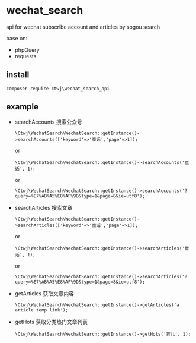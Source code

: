 # wechat_search
api for wechat subscribe account and articles by sogou search

base on:
- phpQuery
- requests

## install

```
composer require ctwj\wechat_search_api
```


## example

- searchAccounts 搜索公众号
    ```
    \Ctwj\WechatSearch\WechatSearch::getInstance()->searchAccounts(['keyword'=>'童话','page'=>1]);
    ``` 
    or
    ```
    \Ctwj\WechatSearch\WechatSearch::getInstance()->searchAccounts('童话', 1);
    ```
    or
    ```
    \Ctwj\WechatSearch\WechatSearch::getInstance()->searchAccounts('?query=%E7%AB%A5%E8%AF%9D&type=1&page=8&ie=utf8');
    ```
- searchArticles 搜索文章
    ```
    \Ctwj\WechatSearch\WechatSearch::getInstance()->searchArticles(['keyword'=>'童话','page'=>1]);
    ``` 
    or
    ```
    \Ctwj\WechatSearch\WechatSearch::getInstance()->searchArticles('童话', 1);
    ```
    or
    ```
    \Ctwj\WechatSearch\WechatSearch::getInstance()->searchArticles('?query=%E7%AB%A5%E8%AF%9D&type=1&page=8&ie=utf8');
    ```
- getArticles  获取文章内容
    ```
    \Ctwj\WechatSearch\WechatSearch::getInstance()->getArticles('a article temp link');
    ```
- getHots   获取分类热门文章列表
    ```
    \Ctwj\WechatSearch\WechatSearch::getInstance()->getHots('育儿', 1);
    ```      